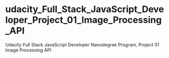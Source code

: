 # udacity_Full_Stack_JavaScript_Developer_Project_01_Image_Processing_API
Udacity Full Stack JavaScript Developer Nanodegree Program, Project 01 Image Processing API
